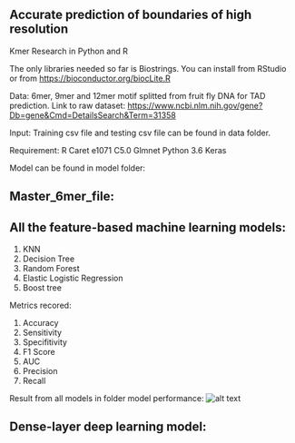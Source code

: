 ## Accurate prediction of boundaries of high resolution
Kmer Research in Python and R


The only libraries needed so far is Biostrings. You can install from RStudio or from https://bioconductor.org/biocLite.R

Data: 6mer, 9mer and 12mer motif splitted from fruit fly DNA for TAD prediction.
Link to raw dataset: https://www.ncbi.nlm.nih.gov/gene?Db=gene&Cmd=DetailsSearch&Term=31358


Input: Training csv file and testing csv file can be found in data folder.

Requirement:
R
Caret
e1071
C5.0
Glmnet
Python 3.6
Keras

Model can be found in model folder:
## Master_6mer_file:
## All the feature-based machine learning models:
1. KNN
2. Decision Tree
3. Random Forest
4. Elastic Logistic Regression
5. Boost tree

Metrics recored:
1. Accuracy
2. Sensitivity
3. Specifitivity
4. F1 Score
5. AUC
6. Precision
5. Recall

Result from all models in folder model performance:
![alt text](https://github.com/vicely07/KmerResearch/blob/master/Model%20Performace/Screen%20Shot%202019-02-15%20at%2012.43.14%20PM.png)

## Dense-layer deep learning model:


